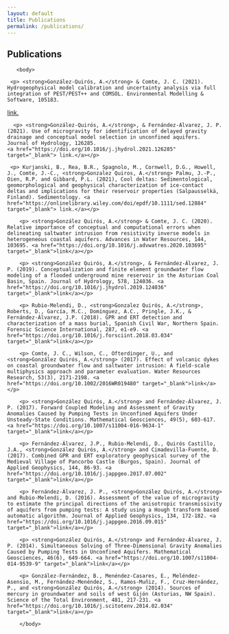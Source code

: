 ```yaml
---
layout: default
title: Publications
permalink: /publications/
---
```


<html>
		
<h2> Publications </h2>
 
       <body>
	       	       
     <p> <strong>González-Quirós, A.</strong> & Comte, J. C. (2021). Hydrogeophysical model calibration and uncertainty analysis via full integration of PEST/PEST++ and COMSOL. Environmental Modelling & Software, 105183.
<a href="https://doi.org/10.1016/j.envsoft.2021.105183" target="_blank"> link.</a></p>
	  
	  <p> <strong>González-Quirós, A.</strong>, & Fernández-Álvarez, J. P. (2021). Use of microgravity for identification of delayed gravity drainage and conceptual model selection in unconfined aquifers. Journal of Hydrology, 126285.
    <a href="https://doi.org/10.1016/j.jhydrol.2021.126285" target="_blank"> link.</a></p>
	  
	 <p> Kurjanski, B., Rea, B.R., Spagnolo, M., Cornwell, D.G., Howell, J., Comte, J.-C., <strong>Gonzalez Quiros, A.</strong> Palmu, J.-P., Oien, R.P. and Gibbard, P.L. (2021), Cool deltas: Sedimentological, geomorphological and geophysical characterization of ice-contact deltas and implications for their reservoir properties (Salpausselkä, Finland). Sedimentology. <a href="https://onlinelibrary.wiley.com/doi/epdf/10.1111/sed.12884" target="_blank"> link.</a></p>

   	    <p> <strong>González Quirós, A.</strong> & Comte, J. C. (2020). Relative importance of conceptual and computational errors when delineating saltwater intrusion from resistivity inverse models in heterogeneous coastal aquifers. Advances in Water Resources, 144, 103695. <a href="https://doi.org/10.1016/j.advwatres.2020.103695" target="_blank">link</a></p>
		
		<p> <strong>González Quirós, A.</strong>, & Fernández-Álvarez, J. P. (2019). Conceptualization and finite element groundwater flow modeling of a flooded underground mine reservoir in the Asturian Coal Basin, Spain. Journal of Hydrology, 578, 124036. <a href="https://doi.org/10.1016/j.jhydrol.2019.124036" target="_blank">link</a></p>
		
		<p> Rubio-Melendi, D., <strong>Gonzalez Quirós, A.</strong>, Roberts, D., García, M.C., Domínguez, A.C., Pringle, J.K., & Fernández-Álvarez, J.P. (2018). GPR and ERT detection and characterization of a mass burial, Spanish Civil War, Northern Spain. Forensic Science International, 287, e1-e9. <a href="https://doi.org/10.1016/j.forsciint.2018.03.034" target="_blank">link</a></p>
		
		<p> Comte, J. C., Wilson, C., Ofterdinger, U., and <strong>González Quirós, A.</strong> (2017). Effect of volcanic dykes on coastal groundwater flow and saltwater intrusion: A field‐scale multiphysics approach and parameter evaluation. Water Resources Research, 53(3), 2171-2198. <a href="https://doi.org/10.1002/2016WR019480" target="_blank">link</a></p>
		
		<p> <strong>González Quirós, A.</strong> and Fernández-Álvarez, J. P. (2017). Forward Coupled Modeling and Assessment of Gravity Anomalies Caused by Pumping Tests in Unconfined Aquifers Under Unsteady-State Conditions. Mathematical Geosciences, 49(5), 603-617. <a href="https://doi.org/10.1007/s11004-016-9634-1" target="_blank">link</a></p>
		
		<p> Fernández-Álvarez, J.P., Rubio-Melendi, D., Quirós Castillo, J.A., <strong>González Quirós, A.</strong> and Cimadevilla-Fuente, D. (2017). Combined GPR and ERT exploratory geophysical survey of the Medieval Village of Pancorbo Castle (Burgos, Spain). Journal of Applied Geophysics, 144, 86-93. <a href="https://doi.org/10.1016/j.jappgeo.2017.07.002" target="_blank">link</a></p>
		
		<p> Fernández-Álvarez, J. P., <strong>González Quirós, A.</strong> and Rubio-Melendi, D. (2016). Assessment of the value of microgravity to estimate the principal directions of the anisotropic transmissivity of aquifers from pumping tests: A study using a Hough transform based automatic algorithm. Journal of Applied Geophysics, 134, 172-182. <a href="https://doi.org/10.1016/j.jappgeo.2016.09.015" target="_blank">link</a></p>
		
		<p> <strong>González Quirós, A.</strong> and Fernández-Álvarez, J. P. (2014). Simultaneous Solving of Three-Dimensional Gravity Anomalies Caused by Pumping Tests in Unconfined Aquifers. Mathematical Geosciences, 46(6), 649-664. <a href="https://doi.org/10.1007/s11004-014-9539-9" target="_blank">link</a></p>
		
		<p> González-Fernández, B., Menéndez-Casares, E., Meléndez-Asensio, M., Fernández-Menéndez, S., Ramos-Muñiz, F., Cruz-Hernández, P., and <strong>González Quirós, A.</strong> (2014). Sources of mercury in groundwater and soils of west Gijón (Asturias, NW Spain). Science of the Total Environment, 481, 217-231. <a href="https://doi.org/10.1016/j.scitotenv.2014.02.034" target="_blank">link</a></p>
			
		</body>
		
</html>
